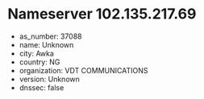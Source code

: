 # Nameserver 102.135.217.69

* as_number: 37088
* name: Unknown
* city: Awka
* country: NG
* organization: VDT COMMUNICATIONS
* version: Unknown
* dnssec: false
